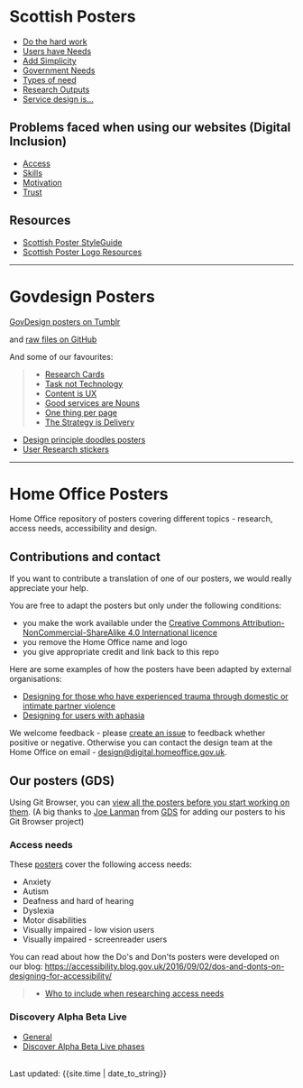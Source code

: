 # Scottish Posters
- [Do the hard work](files/SaltireDotheHardWork.pdf)
- [Users have Needs](files/SaltireUserNeeds.pdf)
- [Add Simplicity](files/SaltireSimplicity.pdf)
- [Government Needs](files/SaltireGovernmentNeeds.pdf)
- [Types of need](files/SaltireNeedTypesv2.pdf)
- [Research Outputs](files/SaltireResearchOutputs.pdf)
- [Service design is...](files/SaltireServiceDesignFuzy.pdf)

## Problems faced when using our websites (Digital Inclusion)
- [Access](files/SaltireProblemsAccess.pdf)
- [Skills](files/SaltireProblemsSkills.pdf)
- [Motivation](files/SaltireProblemsMotivation.pdf)
- [Trust](files/SaltireProblemsTrust.pdf)

## Resources
- [Scottish Poster StyleGuide](SaltireStyles.pdf)
- [Scottish Poster Logo Resources](Resources.md)


---

# Govdesign Posters
[GovDesign posters on Tumblr](http://govdesign.tumblr.com)

and [raw files on GitHub](https://github.com/alphagov/govdesign)

And some of our favourites:
> - [Research Cards](Cards_User_Research_Activities.pdf)
> - [Task not Technology](Poster_DescribeTheTask.pdf)
> - [Content is UX](Poster_Content-Design.pdf)
> - [Good services are Nouns](Poster_GoodServices.pdf)
> - [One thing per page](Poster_OneThingPerPage.pdf)
> - [The Strategy is Delivery](Poster_The_strategy_is_delivery.pdf)


- [Design principle doodles posters](http://www.git-browser.com/psd/design-principles-doodles/posters)
- [User Research stickers](https://salmapatel.co.uk/user-research/list-of-user-research-stickers-and-posters/)

---

# Home Office Posters
Home Office repository of posters covering different topics - research, access needs, accessibility and design.  

## Contributions and contact

If you want to contribute a translation of one of our posters, we would really appreciate your help.

You are free to adapt the posters but only under the following conditions:

* you make the work available under the [Creative Commons Attribution-NonCommercial-ShareAlike 4.0 International licence](https://creativecommons.org/licenses/by-nc-sa/4.0/)
* you remove the Home Office name and logo
* you give appropriate credit and link back to this repo

Here are some examples of how the posters have been adapted by external organisations:

* [Designing for those who have experienced trauma through domestic or intimate partner violence](https://bit.ly/2JkAnFA)
* [Designing for users with aphasia](https://bit.ly/2kVbGFm)

We welcome feedback - please [create an issue](https://github.com/UKHomeOffice/posters/issues) to feedback whether positive or negative. Otherwise you can contact the design team at the Home Office on email - [design@digital.homeoffice.gov.uk](mailto:design@digital.homeoffice.gov.uk).

## Our posters  (GDS) 
Using Git Browser, you can [view all the posters before you start working on them](http://www.git-browser.com/ukhomeoffice/posters/accessibility). (A big thanks to [Joe Lanman](https://twitter.com/joelanman) from [GDS](https://twitter.com/gdsteam) for adding our posters to his Git Browser project)  

### Access needs

These [posters](https://github.com/UKHomeOffice/posters/blob/master/accessibility/dos-donts/posters_en-UK/accessibility-posters-set.pdf) cover the following access needs:
* Anxiety
* Autism
* Deafness and hard of hearing
* Dyslexia
* Motor disabilities
* Visually impaired - low vision users
* Visually impaired - screenreader users

You can read about how the Do's and Don'ts posters were developed on our blog: https://accessibility.blog.gov.uk/2016/09/02/dos-and-donts-on-designing-for-accessibility/

> - [Who to include when researching access needs](files/Research-who_to_include_when.pdf)

### Discovery Alpha Beta Live

* [General](https://github.com/UKHomeOffice/posters/blob/master/design/discovery-alpha-beta-live/DiscoveryAlphaBetaLive_OnePage.pdf)
* [Discover Alpha Beta Live phases](https://github.com/UKHomeOffice/posters/blob/master/design/discovery-alpha-beta-live/DiscoveryAlphaBetaLive_Individual.pdf)

<br>
<div>Last updated: {{site.time | date_to_string}}</div>
